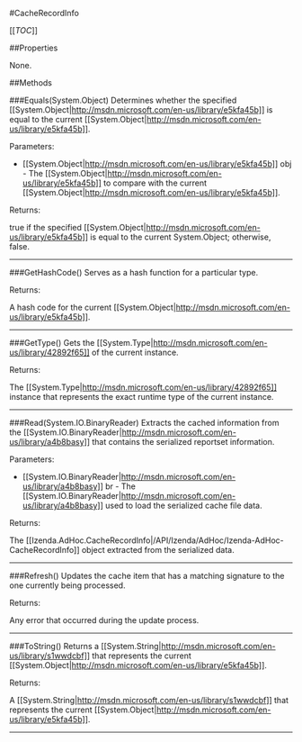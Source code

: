 #CacheRecordInfo

[[_TOC_]]

##Properties

None.


##Methods

###Equals(System.Object)
Determines whether the specified [[System.Object|http://msdn.microsoft.com/en-us/library/e5kfa45b]] is equal to the current [[System.Object|http://msdn.microsoft.com/en-us/library/e5kfa45b]].

Parameters: 

* [[System.Object|http://msdn.microsoft.com/en-us/library/e5kfa45b]] obj  - The [[System.Object|http://msdn.microsoft.com/en-us/library/e5kfa45b]] to compare with the current [[System.Object|http://msdn.microsoft.com/en-us/library/e5kfa45b]].





Returns:

true if the specified [[System.Object|http://msdn.microsoft.com/en-us/library/e5kfa45b]] is equal to the current System.Object; otherwise, false.


---


###GetHashCode()
 Serves as a hash function for a particular type.  





Returns:

A hash code for the current [[System.Object|http://msdn.microsoft.com/en-us/library/e5kfa45b]].


---


###GetType()
Gets the [[System.Type|http://msdn.microsoft.com/en-us/library/42892f65]] of the current instance.





Returns:

The [[System.Type|http://msdn.microsoft.com/en-us/library/42892f65]] instance that represents the exact runtime type of the current instance.


---


###Read(System.IO.BinaryReader)
Extracts the cached information from the [[System.IO.BinaryReader|http://msdn.microsoft.com/en-us/library/a4b8basy]] that contains the serialized reportset information.

Parameters: 

* [[System.IO.BinaryReader|http://msdn.microsoft.com/en-us/library/a4b8basy]] br  - The [[System.IO.BinaryReader|http://msdn.microsoft.com/en-us/library/a4b8basy]] used to load the serialized cache file data.





Returns:

The [[Izenda.AdHoc.CacheRecordInfo|/API/Izenda/AdHoc/Izenda-AdHoc-CacheRecordInfo]] object extracted from the serialized data.


---


###Refresh()
 Updates the cache item that has a matching signature to the one currently being processed. 





Returns:

Any error that occurred during the update process.


---


###ToString()
Returns a [[System.String|http://msdn.microsoft.com/en-us/library/s1wwdcbf]] that represents the current [[System.Object|http://msdn.microsoft.com/en-us/library/e5kfa45b]].





Returns:

A [[System.String|http://msdn.microsoft.com/en-us/library/s1wwdcbf]] that represents the current [[System.Object|http://msdn.microsoft.com/en-us/library/e5kfa45b]].


---


